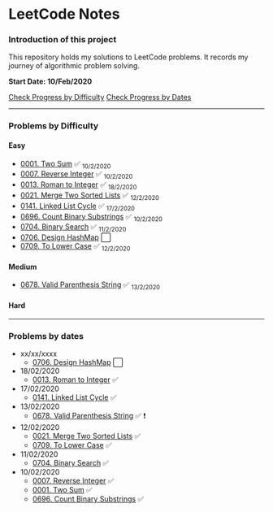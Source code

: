 # LeetCode Notes

### Introduction of this project

This repository holds my solutions to LeetCode problems. It records my journey of algorithmic problem solving.

**Start Date: 10/Feb/2020**

[Check Progress by Difficulty](#difficulty)
[Check Progress by Dates](#dates)

---

### Problems by Difficulty <div id="difficulty"></div>

#### Easy

- [0001. Two Sum](./problems/1.%20Two%20Sum.md) :white_check_mark: <sub>10/2/2020</sub>
- [0007. Reverse Integer](./problems/7.%20Reverse%20Integer.md) :white_check_mark: <sub>10/2/2020</sub>
- [0013. Roman to Integer](./problems/13.%20Roman%20to%20Integer.md) :white_check_mark: <sub>18/2/2020</sub>
- [0021. Merge Two Sorted Lists](./problems/21.%20Merge%20Two%20Sorted%20Lists.md) :white_check_mark: <sub>12/2/2020</sub>
- [0141. Linked List Cycle](./problems/141.%20Linked%20List%20Cycle.md) :white_check_mark: <sub>17/2/2020</sub>
- [0696. Count Binary Substrings](./problems/696.%20Count%20Binary%20Substrings.md) :white_check_mark: <sub>10/2/2020</sub>
- [0704. Binary Search](./problems/704.%20Binary%20Search.md) :white_check_mark: <sub>11/2/2020</sub>
- [0706. Design HashMap](./problems/706.%20Design%20HashMap.md) :white_large_square:
- [0709. To Lower Case](./problems/709.%20To%20Lower%20Case.md) :white_check_mark: <sub>12/2/2020</sub>

#### Medium

- [0678. Valid Parenthesis String](./problems/678.%20Valid%20Parenthesis%20String.md) :white_check_mark: <sub>13/2/2020</sub>

#### Hard

---

### Problems by dates <div id="dates"></div>

- xx/xx/xxxx
  - [0706. Design HashMap](./problems/706.%20Design%20HashMap.md) :white_large_square:
- 18/02/2020
  - [0013. Roman to Integer](./problems/13.%20Roman%20to%20Integer.md) :white_check_mark:
- 17/02/2020
  - [0141. Linked List Cycle](./problems/141.%20Linked%20List%20Cycle.md) :white_check_mark:
- 13/02/2020
  - [0678. Valid Parenthesis String](./problems/678.%20Valid%20Parenthesis%20String.md) :white_check_mark: :heavy_exclamation_mark:
- 12/02/2020
  - [0021. Merge Two Sorted Lists](./problems/21.%20Merge%20Two%20Sorted%20Lists.md) :white_check_mark:
  - [0709. To Lower Case](./problems/709.%20To%20Lower%20Case.md) :white_check_mark:
- 11/02/2020
  - [0704. Binary Search](./problems/704.%20Binary%20Search.md) :white_check_mark:
- 10/02/2020
  - [0007. Reverse Integer](./problems/7.%20Reverse%20Integer.md) :white_check_mark:
  - [0001. Two Sum](./problems/1.%20Two%20Sum.md) :white_check_mark:
  - [0696. Count Binary Substrings](./problems/696.%20Count%20Binary%20Substrings.md) :white_check_mark:
